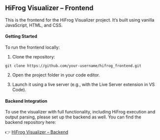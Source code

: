## HiFrog Visualizer – Frontend

This is the frontend for the HiFrog Visualizer project. It’s built using vanilla JavaScript, HTML, and CSS.

#### Getting Started
To run the frontend locally:

1. Clone the repository:
```
git clone https://github.com/your-username/hifrog_frontend.git
```

2. Open the project folder in your code editor.

3. Launch it using a live server (e.g., with the Live Server extension in VS Code).

#### Backend Integration

To use the visualizer with full functionality, including HiFrog execution and output parsing, please set up the backend as well.
You can find the backend repository here:

👉 [HiFrog Visualizer – Backend](https://github.com/Sundaresan-Karunakaran/hifrog_backend)